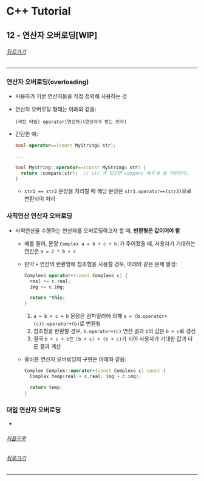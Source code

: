 # C++ Tutorial
## 12 - 연산자 오버로딩[WIP]
###### [뒤로가기](/tutorial/#index)
---
### 연산자 오버로딩(overloading)
* 사용자가 기본 연산자들을 직접 정의해 사용하는 것 
* 연산자 오버로딩 형태는 아래와 같음:
  ```text
  (리턴 타입) operator(연산자)(연산자가 받는 인자)
  ```

* 간단한 예:
  ```cpp
  bool operator==(const MyString& str);

  ...

  bool MyString::operator==(const MyString& str) {
    return !compare(str);  // str 과 같으면 compare 에서 0 을 리턴한다.
  }
  ```
  * `str1 == str2` 문장을 처리할 때 해당 문장은 `str1.operator==(str2)`으로 변환되어 처리

### 사칙연산 연산자 오버로딩
* 사칙연산을 수행하는 연산자를 오버로딩하고자 할 때, <b>반환형은 값이어야 함</b>
  * 예를 들어, 문장 `Complex a = b + c + b;`가 주어졌을 때, 사용자가 기대하는 연산은 `a = 2 * b + c`
  * 만약 `+` 연산의 반환형에 참조형을 사용할 경우, 아래와 같은 문제 발생:
    ```cpp
    Complex& operator+(const Complex& c) {
      real += c.real;
      img += c.img;

      return *this;
    }
    ```
    1. `a = b + c + b` 문장은 컴파일러에 의해 `a = (b.operator+(c)).operator+(b)`로 변환됨
    2. 참조형을 반환할 경우, `b.operator+(c)` 연산 결과 `b`의 값은 `b + c`로 갱신
    3. 결국 `b + c + b`는 `(b + c) + (b + c)`가 되어 사용자가 기대한 값과 다른 결과 계산
  
  * 올바른 연산자 오버로딩의 구현은 아래와 같음:
    ```cpp
    Complex Complex::operator+(const Complex& c) const {
      Complex temp(real + c.real, img + c.img);

      return temp;
    }
    ```
### 대입 연산자 오버로딩
* 


###### [처음으로](#c-tutorial)
###### [뒤로가기](/tutorial/#index)
---